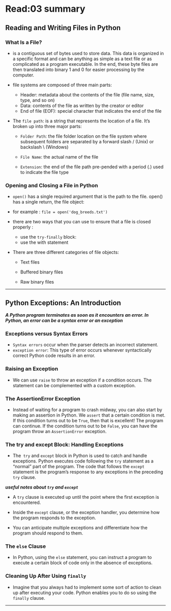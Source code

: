 # Read:03 summary 
## Reading and Writing Files in Python

### What Is a File?
*  is a contiguous set of bytes used to store data. This data is organized in a specific format and can be anything as simple as a text
file or as complicated as a program executable. In the end, these byte files are then translated into binary 1 and 0 for easier processing by the computer.
* file systems are composed of three main parts:
  * Header: metadata about the contents of the file (file name, size, type, and so on)
  * Data: contents of the file as written by the creator or editor
  * End of file (EOF): special character that indicates the end of the file

* The `file path`: is a string that represents the location of a file. It’s broken up into three major parts:
  * `Folder Path`: the file folder location on the file system where subsequent folders are separated by a forward slash / (Unix) or backslash \ (Windows)

  * `File Name`: the actual name of the file

  * `Extension`: the end of the file path pre-pended with a period (.) used to indicate the file type

### Opening and Closing a File in Python

* `open()` has a single required argument that is the path to the file. open() has a single return, the file object:

* for example : `file = open('dog_breeds.txt')`

* there are two ways that you can use to ensure that a file is closed properly :
  * use the `try-finally` block:
  * use the with statement
* There are three different categories of file objects:
  * Text files

  * Buffered binary files

  * Raw binary files

-----------------------------------------------------------------------------------------------------------------------------
## Python Exceptions: An Introduction

***A Python program terminates as soon as it encounters an error. In Python, an error can be a syntax error or an exception***
### Exceptions versus Syntax Errors

* `Syntax errors` occur when the parser detects an incorrect statement.
* `exception error`: This type of error occurs whenever syntactically correct Python code results in an error.
### Raising an Exception
 * We can use `raise` to throw an exception if a condition occurs. The statement can be complemented with a custom exception.

### The AssertionError Exception
* Instead of waiting for a program to crash midway, you can also start by making an assertion in Python. We `assert` that a certain condition
is met. If this condition turns out to be `True`, then that is excellent! The program can continue. If the condition turns out to be `False`, you can
have the program throw an `AssertionError` exception.
### The try and except Block: Handling Exceptions
* The` try` and `except` block in Python is used to catch and handle exceptions. Python executes code following the `try` statement as a “normal” part of
the program. The code that follows the `except` statement is the program’s response to any exceptions in the preceding `try` clause.

***useful notes about `try` and `except`***

  * A `try` clause is executed up until the point where the first exception is encountered.

  * Inside the `except` clause, or the exception handler, you determine how the program responds to the exception.
  * You can anticipate multiple exceptions and differentiate how the program should respond to them.
  

### The `else` Clause
* In Python, using the `else` statement, you can instruct a program to execute a certain block of code only in the absence of exceptions.
### Cleaning Up After Using `finally`
* Imagine that you always had to implement some sort of action to clean up after executing your code. Python enables you
to do so using the `finally` clause.

----------------------------------------------------------------------------------------------------------------------






  




















